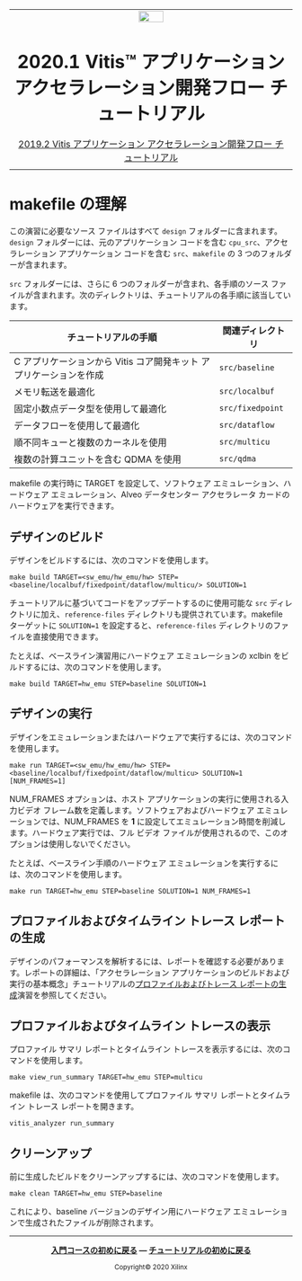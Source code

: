 <table class="sphinxhide">
 <tr>
   <td align="center"><img src="https://www.xilinx.com/content/dam/xilinx/imgs/press/media-kits/corporate/xilinx-logo.png" width="30%"/><h1>2020.1 Vitis™ アプリケーション アクセラレーション開発フロー チュートリアル</h1><a href="https://github.com/Xilinx/Vitis-Tutorials/branches/all">2019.2 Vitis アプリケーション アクセラレーション開発フロー チュートリアル</a></td>
 </tr>
 <tr>
 <td>
 </td>
 </tr>
</table>

# makefile の理解

この演習に必要なソース ファイルはすべて `design` フォルダーに含まれます。`design` フォルダーには、元のアプリケーション コードを含む `cpu_src`、アクセラレーション アプリケーション コードを含む `src`、`makefile` の 3 つのフォルダーが含まれます。

`src` フォルダーには、さらに 6 つのフォルダーが含まれ、各手順のソース ファイルが含まれます。次のディレクトリは、チュートリアルの各手順に該当しています。

| チュートリアルの手順| 関連ディレクトリ
|----------|----------
| C アプリケーションから Vitis コア開発キット アプリケーションを作成| `src/baseline`
| メモリ転送を最適化| `src/localbuf`
| 固定小数点データ型を使用して最適化| `src/fixedpoint`
| データフローを使用して最適化| `src/dataflow`
| 順不同キューと複数のカーネルを使用| `src/multicu`
| 複数の計算ユニットを含む QDMA を使用| `src/qdma`

makefile の実行時に TARGET を設定して、ソフトウェア エミュレーション、ハードウェア エミュレーション、Alveo データセンター アクセラレータ カードのハードウェアを実行できます。

## デザインのビルド

デザインをビルドするには、次のコマンドを使用します。

```
make build TARGET=<sw_emu/hw_emu/hw> STEP=<baseline/localbuf/fixedpoint/dataflow/multicu/> SOLUTION=1
```

チュートリアルに基づいてコードをアップデートするのに使用可能な `src` ディレクトリに加え、`reference-files` ディレクトリも提供されています。makefile ターゲットに `SOLUTION=1` を設定すると、`reference-files` ディレクトリのファイルを直接使用できます。

たとえば、ベースライン演習用にハードウェア エミュレーションの xclbin をビルドするには、次のコマンドを使用します。

```
make build TARGET=hw_emu STEP=baseline SOLUTION=1
```

## デザインの実行

デザインをエミュレーションまたはハードウェアで実行するには、次のコマンドを使用します。

```
make run TARGET=<sw_emu/hw_emu/hw> STEP=<baseline/localbuf/fixedpoint/dataflow/multicu> SOLUTION=1 [NUM_FRAMES=1]
```

NUM\_FRAMES オプションは、ホスト アプリケーションの実行に使用される入力ビデオ フレーム数を定義します。ソフトウェアおよびハードウェア エミュレーションでは、NUM\_FRAMES を **1** に設定してエミュレーション時間を削減します。ハードウェア実行では、フル ビデオ ファイルが使用されるので、このオプションは使用しないでください。

たとえば、ベースライン手順のハードウェア エミュレーションを実行するには、次のコマンドを使用します。

```
make run TARGET=hw_emu STEP=baseline SOLUTION=1 NUM_FRAMES=1
```

## プロファイルおよびタイムライン トレース レポートの生成

デザインのパフォーマンスを解析するには、レポートを確認する必要があります。レポートの詳細は、「アクセラレーション アプリケーションのビルドおよび実行の基本概念」チュートリアルの[プロファイルおよびトレース レポートの生成](../Pathway3/ProfileAndTraceReports.md)演習を参照してください。

## プロファイルおよびタイムライン トレースの表示

プロファイル サマリ レポートとタイムライン トレースを表示するには、次のコマンドを使用します。

```
make view_run_summary TARGET=hw_emu STEP=multicu
```

makefile は、次のコマンドを使用してプロファイル サマリ レポートとタイムライン トレース レポートを開きます。

```
vitis_analyzer run_summary
```

## クリーンアップ

前に生成したビルドをクリーンアップするには、次のコマンドを使用します。

```
make clean TARGET=hw_emu STEP=baseline
```

これにより、baseline バージョンのデザイン用にハードウェア エミュレーションで生成されたファイルが削除されます。</br>

<hr/>
<p align="center" class="sphinxhide"><b><a href="/docs/vitis-getting-started/README.md">入門コースの初めに戻る</a> &mdash; <a href="/docs/convolution-tutorial/README.md">チュートリアルの初めに戻る</a></b></p>
<p align="center" class="sphinxhide"><sup>Copyright&copy; 2020 Xilinx</sup></p>
